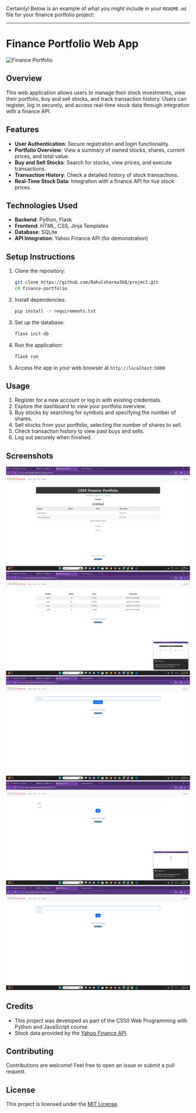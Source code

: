 Certainly! Below is an example of what you might include in your `README.md` file for your finance portfolio project:

---

# Finance Portfolio Web App

![Finance Portfolio](demo.png)

## Overview
This web application allows users to manage their stock investments, view their portfolio, buy and sell stocks, and track transaction history. Users can register, log in securely, and access real-time stock data through integration with a finance API.

## Features
- **User Authentication**: Secure registration and login functionality.
- **Portfolio Overview**: View a summary of owned stocks, shares, current prices, and total value.
- **Buy and Sell Stocks**: Search for stocks, view prices, and execute transactions.
- **Transaction History**: Check a detailed history of stock transactions.
- **Real-Time Stock Data**: Integration with a finance API for live stock prices.

## Technologies Used
- **Backend**: Python, Flask
- **Frontend**: HTML, CSS, Jinja Templates
- **Database**: SQLite
- **API Integration**: Yahoo Finance API (for demonstration)

## Setup Instructions
1. Clone the repository:
   ```bash
   git clone https://github.com/Rahulsharma368/project.git
   cd finance-portfolio
   ```

2. Install dependencies:
   ```bash
   pip install -r requirements.txt
   ```

3. Set up the database:
   ```bash
   flask init-db
   ```

4. Run the application:
   ```bash
   flask run
   ```

5. Access the app in your web browser at `http://localhost:5000`

## Usage
1. Register for a new account or log in with existing credentials.
2. Explore the dashboard to view your portfolio overview.
3. Buy stocks by searching for symbols and specifying the number of shares.
4. Sell stocks from your portfolio, selecting the number of shares to sell.
5. Check transaction history to view past buys and sells.
6. Log out securely when finished.

## Screenshots
![Screenshot 1](screenshots/screenshot1.png)
![Screenshot 2](screenshots/screenshot2.png)
![Screenshot 3](screenshots/screenshot3.png)
![Screenshot 4](screenshots/screenshot4.png)
![Screenshot 5](screenshots/screenshot5.png)
## Credits
- This project was developed as part of the CS50 Web Programming with Python and JavaScript course.
- Stock data provided by the [Yahoo Finance API](https://www.yahoo.com/).

## Contributing
Contributions are welcome! Feel free to open an issue or submit a pull request.

## License
This project is licensed under the [MIT License](LICENSE).
